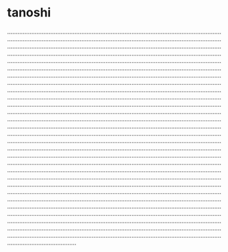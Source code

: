 # tanoshi
....................................................................................................................................................................................................................................................................................................................................................................................................................................................................................................................................................................................................................................................................................................................................................................................................................................................................................................................................................................................................................................................................................................................................................................................................................................................................................................................................................................................................................................................................................................................................................................................................................................................................................................................................................................................................................................................................................................................................................................................................................................................................................................................................................................................................................................................................................................................................................................................................................................................................................................................................................................................................................................................................................................................................................................................................................................................................................................................................................................................................................................................................................................................................................................................................................................................................................................................................................................................................................................................................................................................................................................................................................................................................................................................................................................................
